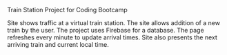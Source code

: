 Train Station Project for Coding Bootcamp

Site shows traffic at a virtual train station. The site allows addition of a new train by the user. The project uses Firebase for a database. The page refreshes every minute to update arrival times. Site also presents the next arriving train and current local time.
